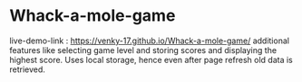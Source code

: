 # Whack-a-mole-game
live-demo-link : https://venky-17.github.io/Whack-a-mole-game/
additional features like selecting game level and storing scores and displaying the highest score. Uses local storage, hence even after page refresh old data is retrieved.
